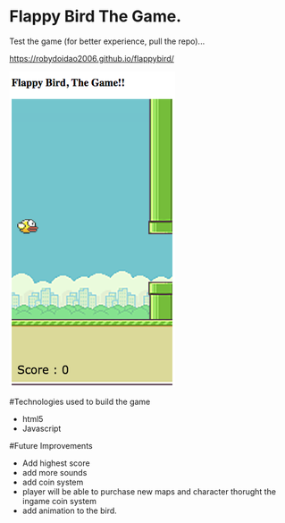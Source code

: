 # Flappy Bird The Game.

Test the game (for better experience, pull the repo)...

https://robydoidao2006.github.io/flappybird/
 
 
![alt text](images/gameimage.jpg)

#Technologies used to build the game
- html5
- Javascript


#Future Improvements 
- Add highest score
- add more sounds
- add coin system 
- player will be able to purchase new maps and character thorught the ingame coin system
- add animation to the bird.

